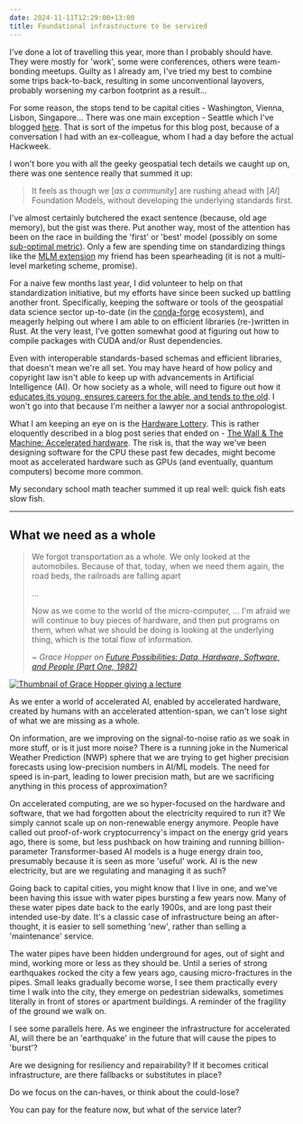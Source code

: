 ```yaml
---
date: 2024-11-11T12:29:00+13:00
title: Foundational infrastructure to be serviced
---
```


I've done a lot of travelling this year, more than I probably should have.
They were mostly for 'work', some were conferences, others were team-bonding meetups.
Guilty as I already am, I've tried my best to combine some trips back-to-back, resulting in some unconventional layovers, probably worsening my carbon footprint as a result...

For some reason, the stops tend to be capital cities - Washington, Vienna, Lisbon, Singapore...
There was one main exception - Seattle which I've blogged [here](https://weiji14.xyz/blog/engaging-in-the-2024-uw-hackweek/).
That is sort of the impetus for this blog post, because of a conversation I had with an ex-colleague, whom I had a day before the actual Hackweek.

I won't bore you with all the geeky geospatial tech details we caught up on, there was one sentence really that summed it up:

> It feels as though we [*as a community*] are rushing ahead with [*AI*] Foundation Models, without developing the underlying standards first.

I've almost certainly butchered the exact sentence (because, old age memory), but the gist was there.
Put another way, most of the attention has been on the race in building the 'first' or 'best' model (possibly on some [sub-optimal metric](/on-falling-down-the-optimal-rabbit-hole)).
Only a few are spending time on standardizing things like the [MLM extension](https://github.com/stac-extensions/mlm) my friend has been spearheading (it is not a multi-level marketing scheme, promise).

For a naive few months last year, I did volunteer to help on that standardization initiative, but my efforts have since been sucked up battling another front.
Specifically, keeping the software or tools of the geospatial data science sector up-to-date (in the [conda-forge](https://conda-forge.org) ecosystem), and meagerly helping out where I am able to on efficient libraries (re-)written in Rust.
At the very least, I've gotten somewhat good at figuring out how to compile packages with CUDA and/or Rust dependencies.

Even with interoperable standards-based schemas and efficient libraries, that doesn't mean we're all set.
You may have heard of how policy and copyright law isn't able to keep up with advancements in Artificial Intelligence (AI).
Or how society as a whole, will need to figure out how it [educates its young, ensures careers for the able, and tends to the old](/three-box-carts-in-one).
I won't go into that because I'm neither a lawyer nor a social anthropologist.

What I am keeping an eye on is the [Hardware Lottery](https://doi.org/10.48550/arXiv.2009.06489).
This is rather eloquently described in a blog post series that ended on - [The Wall & The Machine: Accelerated hardware](https://voltrondata.com/codex/accelerated-hardware).
The risk is, that the way we've been designing software for the CPU these past few decades, might become moot as accelerated hardware such as GPUs (and eventually, quantum computers) become more common.

My secondary school math teacher summed it up real well: quick fish eats slow fish.

---

## What we need as a whole

> We forgot transportation as a whole.
> We only looked at the automobiles.
> Because of that, today, when we need them again, the road beds, the railroads are falling apart
>
>...
>
> Now as we come to the world of the micro-computer, ...
> I'm afraid we will continue to buy pieces of hardware, and then put programs on them,
> when what we should be doing is looking at the underlying thing,
> which is the total flow of information.
>
> ~<cite> Grace Hopper on [Future Possibilities: Data, Hardware, Software, and People (Part One, 1982)](https://archive.org/details/youtube-si9iqF5uTFk)</cite>

[![Thumbnail of Grace Hopper giving a lecture](https://img.youtube.com/vi/si9iqF5uTFk/0.jpg)](https://archive.org/details/youtube-si9iqF5uTFk "Capt. Grace Hopper on Future Possibilities: Data, Hardware, Software, and People (Part One, 1982)")

As we enter a world of accelerated AI, enabled by accelerated hardware, created by humans with an accelerated attention-span, we can't lose sight of what we are missing as a whole.

On information, are we improving on the signal-to-noise ratio as we soak in more stuff, or is it just more noise?
There is a running joke in the Numerical Weather Prediction (NWP) sphere that we are trying to get higher precision forecasts using low-precision numbers in AI/ML models.
The need for speed is in-part, leading to lower precision math, but are we sacrificing anything in this process of approximation?

On accelerated computing, are we so hyper-focused on the hardware and software, that we had forgotten about the electricity required to run it?
We simply cannot scale up on non-renewable energy anymore.
People have called out proof-of-work cryptocurrency's impact on the energy grid years ago, there is some, but less pushback on how training and running billion-parameter Transformer-based AI models is a huge energy drain too, presumably because it is seen as more 'useful' work.
AI is the new electricity, but are we regulating and managing it as such?

Going back to capital cities, you might know that I live in one, and we've been having this issue with water pipes bursting a few years now.
Many of these water pipes date back to the early 1900s, and are long past their intended use-by date.
It's a classic case of infrastructure being an after-thought, it is easier to sell something 'new', rather than selling a 'maintenance' service.

The water pipes have been hidden underground for ages, out of sight and mind, working more or less as they should be.
Until a series of strong earthquakes rocked the city a few years ago, causing micro-fractures in the pipes.
Small leaks gradually become worse, I see them practically every time I walk into the city, they emerge on pedestrian sidewalks, sometimes literally in front of stores or apartment buildings.
A reminder of the fragility of the ground we walk on.

I see some parallels here.
As we engineer the infrastructure for accelerated AI, will there be an 'earthquake' in the future that will cause the pipes to 'burst'?

Are we designing for resiliency and repairability?
If it becomes critical infrastructure, are there fallbacks or substitutes in place?

Do we focus on the can-haves, or think about the could-lose?

You can pay for the feature now, but what of the service later?
